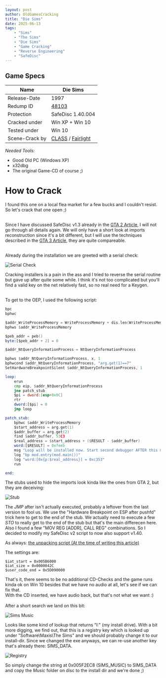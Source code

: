 ```yaml
---
layout: post
author: OldGamesCracking
title: "Die Sims"
date: 2025-06-13
tags:
    - "Sims"
    - "The Sims"
    - "Die Sims"
    - "Game Cracking"
    - "Reverse Engineering"
    - "SafeDisc"
---
```


## Game Specs

| Name | Die Sims |
| ------------- | ------------- |
| Release-Date | 1997 |
| Redump ID | [48103](http://redump.org/disc/48103/) |
| Protection | SafeDisc 1.40.004 |
| Cracked under | Win XP + Win 10 |
| Tested under | Win 10 |
| Scene-Crack by | [CLASS](https://www.nfohump.com/index.php?switchto=nfos&menu=quicknav&item=viewnfo&id=2821) / [Fairlight](https://www.nfohump.com/index.php?switchto=nfos&menu=quicknav&item=viewnfo&id=2822) |

*Needed Tools:*

- Good Old PC (Windows XP)
- x32dbg
- The original Game-CD of course ;)


# How to Crack

I found this one on a local flea market for a few bucks and I couldn't resist. So let's crack that one open ;)<br><br>

Since I have discussed SafeDisc v1.3 already in the [GTA 2 Article](/games/gta2), I will not go through all details again. We will only have a short look at imports reconstruction since it's a bit different, but I will use the techniques described in the [GTA 3 Article](/games/gta3), they are quite compareable.<br><br>

Already during the installation we are greeted with a serial check:

![Serial Check]({{site.url}}/assets/sims/serial.png)

Cracking installers is a pain in the ass and I tried to reverse the serial routine but gave up after quite some while. I think it's not too complicated but you'll find a valid key on the net relatively fast, so no real need for a Keygen.<br><br>

To get to the OEP, I used the following script:

```asm
bpc
bphwc

$addr_WriteProcessMemory = WriteProcessMemory + dis.len(WriteProcessMemory)
bphws $addr_WriteProcessMemory

$peb_addr = peb()
byte:[$peb_addr + 2] = 0

$addr_NtQueryInformationProcess = NtQueryInformationProcess

bphws $addr_NtQueryInformationProcess, x, 1
bphwcond $addr_NtQueryInformationProcess, "arg.get(1)==7"
SetHardwareBreakpointSilent $addr_NtQueryInformationProcess, 1

loop:
	erun
	cmp eip, $addr_NtQueryInformationProcess
	jne patch_stub
	$pi = dword:[esp+0x0C]
	rtr
	dword:[$pi] = 0
	jmp loop

patch_stub:
	bphwc $addr_WriteProcessMemory
	$start_address = arg.get(1)
	$addr_buffer = arg.get(2)
	find $addr_buffer, 53C3
	$real_address = $start_address + ($RESULT - $addr_buffer)
	word:[$RESULT] = 0xfeeb
	msg "Loop will be installed now. Start second debugger AFTER this message and paste the commands shown in the logwindow. Then pause the program and execute the second script."
	log "bp mod.entry(mod.main())"
	log "word:[0x{p:$real_address}] = 0xc353"
	run

end:
```

The stubs used to hide the imports look kinda like the ones from GTA 2, but they are deceiving:

![Stub]({{site.url}}/assets/sims/stubs.png)

The _JMP_ after isn't actually executed, probably a leftover from the last version to fool us. We use the "Hardware Breakpoint on ESP after pushfd" trick here to get to the end of the stub. We actually need to execute a few _STO_ to really get to the end of the stub but that's the main differecen here. Also I found a few "MOV REG [ADDR], CALL REG" combinations. So I decided to modify my SafeDisc v2 script to now also support v1.40.

As always: [the unpacking script (At the time of writing this article)](https://github.com/OldGamesCracking/oldgamescracking.github.io/blob/666d33a0ecf176e6ac1f44e65e68ff75555fcd15/assets/safedisc/safedisc_import_fixer.txt)<br>

The settings are:

```
$iat_start = 0x005B6000
$iat_size = 0x0000042C
$user_code_end = 0x5D090000
```

That's it, there seems to be no additional CD-Checks and the game runs kinda ok on Win 10 besides that we have no audio at all, let's see if we can fix that.<br>
With the CD inserted, we have audio back, but that's not what we want :)<br><br>
After a short search we land on this bit:

![Sims Music]({{site.url}}/assets/sims/sims_music.png)

Looks like some kind of lookup that returns "I:\" (my install drive). With a bit more digging, we find out, that this is a registry key which is looked up under "Software\Maxis\The Sims" and we should probably change it to our install-dir. Since we changed the exe anyways, we can re-use another key that's already there: SIMS\_DATA.

![Registry]({{site.url}}/assets/sims/registry.png)

So simply change the string at 0x005F2EC8 (SIMS\_MUSIC) to SIMS\_DATA and copy the _Music_ folder on disc to the install dir and we're done ;)<br><br>
